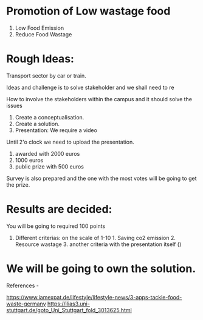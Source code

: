 # Promotion of Low wastage food

1. Low Food Emission 
2. Reduce Food Wastage 

# Rough Ideas:

Transport sector by car or train.

Ideas and challenge is to solve stakeholder and we shall need to re

How to involve the stakeholders within the campus and it should solve the issues

1. Create a conceptualisation.
2. Create a solution.
3. Presentation: We require a video

Until 2'o clock we need to upload the presentation.

1. awarded with 2000 euros
2. 1000 euros
3. public prize with 500 euros

Survey is also prepared and the one with the most votes will be going to get the prize.

# Results are decided:

You will be going to required 100 points

1. Different criterias:
   on the scale of 1-10 1. Saving co2 emission 2. Resource wastage 3. another criteria with the presentation itself ()

# We will be going to own the solution.


References -

https://www.iamexpat.de/lifestyle/lifestyle-news/3-apps-tackle-food-waste-germany 
https://ilias3.uni-stuttgart.de/goto_Uni_Stuttgart_fold_3013625.html
